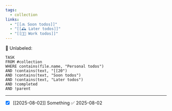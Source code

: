 ```yaml
---
tags:
  - collection
links:
  - "[[🔜 Soon todos]]"
  - "[[🕰️ Later todos]]"
  - "[[🧑‍💻 Work todos]]"
---
```

🧹 Unlabeled:
```dataview
TASK
FROM #collection
WHERE contains(file.name, "Personal todos")
AND !contains(text, "[[20")
AND !contains(text, "Soon todos")
AND !contains(text, "Later todos")
AND !completed
AND !parent
```

----

- [x] [[2025-08-02]] Something ✅ 2025-08-02